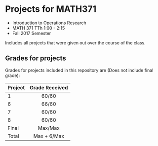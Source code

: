 # Projects for MATH371
* Introduction to Operations Research
* MATH 371 TTh 1:00 - 2:15
* Fall 2017 Semester

Includes all projects that were given out over the course of the class.

## Grades for projects
Grades for projects included in this repository are (Does not include final grade):

| Project       | Grade Received       |
| ------------- |:--------------------:|
| 1             | 60/60                |
| 6             | 66/60                |
| 7             | 60/60                |
| 8             | 60/60                |
| Final         | Max/Max              |
| Total         | Max + 6/Max          |

